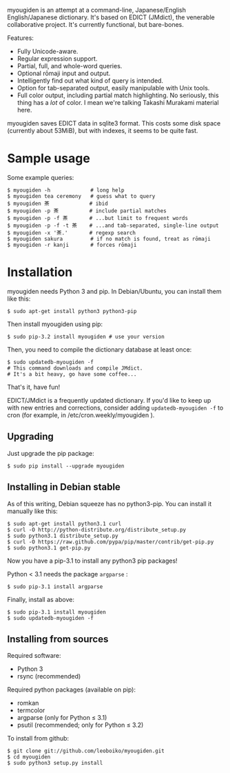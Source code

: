 myougiden is an attempt at a command-line, Japanese/English
English/Japanese dictionary.  It's based on EDICT (JMdict), the
venerable collaborative project.  It's currently functional, but
bare-bones.

Features:
 - Fully Unicode-aware.
 - Regular expression support.
 - Partial, full, and whole-word queries.
 - Optional rōmaji input and output.
 - Intelligently find out what kind of query is intended.
 - Option for tab-separated output, easily manipulable with Unix tools.
 - Full color output, including partial match highlighting.  No seriously, this
   thing has a *lot* of color.  I mean we're talking Takashi Murakami material
   here.

myougiden saves EDICT data in sqlite3 format. This costs some
disk space (currently about 53MiB), but with indexes, it seems to
be quite fast.

Sample usage
============

Some example queries:

    $ myougiden -h             # long help
    $ myougiden tea ceremony   # guess what to query
    $ myougiden 茶             # ibid
    $ myougiden -p 茶          # include partial matches
    $ myougiden -p -f 茶       # ...but limit to frequent words
    $ myougiden -p -f -t 茶    # ...and tab-separated, single-line output
    $ myougiden -x '茶.'       # regexp search
    $ myougiden sakura         # if no match is found, treat as rōmaji
    $ myougiden -r kanji       # forces rōmaji

Installation
============

myougiden needs Python 3 and pip.  In Debian/Ubuntu, you can
install them like this:

    $ sudo apt-get install python3 python3-pip

Then install myougiden using pip:

    $ sudo pip-3.2 install myougiden # use your version

Then, you need to compile the dictionary database at least once:

    $ sudo updatedb-myougiden -f
    # This command downloads and compile JMdict.
    # It's a bit heavy, go have some coffee...

That's it, have fun!

EDICT/JMdict is a frequently updated dictionary.  If you'd like
to keep up with new entries and corrections, consider adding
`updatedb-myougiden -f` to cron (for example, in
/etc/cron.weekly/myougiden ).

Upgrading
---------

Just upgrade the pip package:

    $ sudo pip install --upgrade myougiden

Installing in Debian stable
---------------------------

As of this writing, Debian squeeze has no python3-pip.  You can
install it manually like this:

    $ sudo apt-get install python3.1 curl
    $ curl -O http://python-distribute.org/distribute_setup.py
    $ sudo python3.1 distribute_setup.py
    $ curl -O https://raw.github.com/pypa/pip/master/contrib/get-pip.py
    $ sudo python3.1 get-pip.py

Now you have a pip-3.1 to install any python3 pip packages!

Python < 3.1 needs the package `argparse` :

    $ sudo pip-3.1 install argparse

Finally, install as above:

    $ sudo pip-3.1 install myougiden
    $ sudo updatedb-myougiden -f

Installing from sources
-----------------------

Required software:
 - Python 3
 - rsync (recommended)

Required python packages (available on pip):
 - romkan
 - termcolor
 - argparse (only for Python ≤ 3.1)
 - psutil (recommended; only for Python ≤ 3.2)

To install from github:

    $ git clone git://github.com/leoboiko/myougiden.git
    $ cd myougiden
    $ sudo python3 setup.py install


